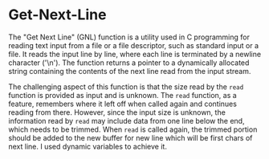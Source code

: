 # Get-Next-Line

The "Get Next Line" (GNL) function is a utility used in C programming for reading text input from a file or a file descriptor, such as standard input or a file. It reads the input line by line, where each line is terminated by a newline character ('\n'). The function returns a pointer to a dynamically allocated string containing the contents of the next line read from the input stream.

The challenging aspect of this function is that the size read by the `read` function is provided as input and is unknown. The `read` function, as a feature, remembers where it left off when called again and continues reading from there. However, since the input size is unknown, the information read by `read` may include data from one line below the end, which needs to be trimmed. When `read` is called again, the trimmed portion should be added to the new buffer for new line which will be first chars of next line. I used dynamic variables to achieve it.
